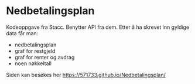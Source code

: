 # Nedbetalingsplan
Kodeoppgave fra Stacc. Benytter API fra dem. Etter å ha skrevet inn gyldige data får man:
 - nedbetalingsplan
 - graf for restgjeld
 - graf for renter og avdrag
 - noen nøkkeltall
 
 Siden kan besøkes her https://571733.github.io/Nedbetalingsplan/
